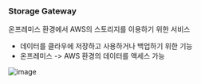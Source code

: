 ### Storage Gateway

온프레미스 환경에서 AWS의 스토리지를 이용하기 위한 서비스

- 데이터를 클라우에 저장하고 사용하거나 백업하기 위한 기능
- 온프레미스 -> AWS 환경의 데이터를 액세스 가능


![image](https://user-images.githubusercontent.com/38831314/142749562-a9b42a44-6273-4dee-bd77-c325ad1bad2b.png)
